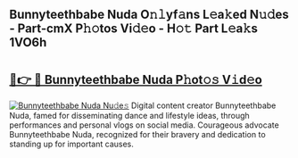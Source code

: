 ## Bunnyteethbabe Nuda O𝚗𝚕yf𝚊ns L𝚎a𝚔ed N𝚞𝚍es - Part-cmX P𝚑𝚘tos Vi𝚍𝚎o - H𝚘𝚝 Part L𝚎a𝚔s 1VO6h

# <h2><a href="http://kf5km55.oniu.top/?m=Bunnyteethbabe+Nuda">🔗👉 🔴 Bunnyteethbabe Nuda P𝚑ot𝚘𝚜 V𝚒d𝚎o</a></h2>

[![Bunnyteethbabe Nuda Nu𝚍e𝚜](https://i.imgur.com/0qMVB7G.gif)](http://kf5km55.oniu.top/?m=Bunnyteethbabe+Nuda)
Digital content creator Bunnyteethbabe Nuda, famed for disseminating dance and lifestyle ideas, through performances and personal vlogs on social media. Courageous advocate Bunnyteethbabe Nuda, recognized for their bravery and dedication to standing up for important causes.  
